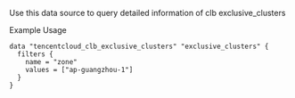 Use this data source to query detailed information of clb exclusive_clusters

Example Usage

```hcl
data "tencentcloud_clb_exclusive_clusters" "exclusive_clusters" {
  filters {
    name = "zone"
    values = ["ap-guangzhou-1"]
  }
}
```